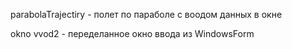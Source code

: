 parabolaTrajectiry - полет по параболе с воодом данных в окне

okno vvod2 - переделанное окно ввода из WindowsForm

